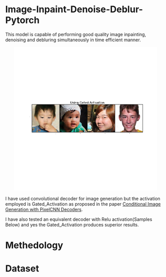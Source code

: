 # Image-Inpaint-Denoise-Deblur-Pytorch

This model is capable of performing good quality image inpainting, denoising and debluring simultaneously in time efficient manner. 
</b>
<p align="center">
<img width="450px" src="Images/gif1.gif"/>
</p>
I have used convolutional decoder for image generation but the activation employed is Gated_Activation as proposed in the paper <a href="https://arxiv.org/abs/1606.05328"> Conditional Image Generation with PixelCNN Decoders</a>.

I have also tested an equivalent decoder with Relu activation(Samples Below) and yes the Gated_Activation produces superior results.

# Methedology
# Dataset

